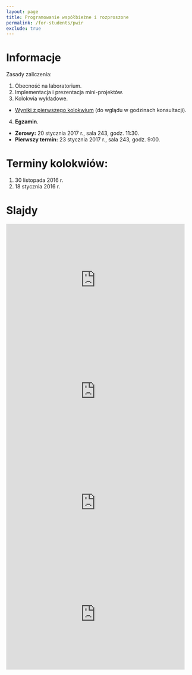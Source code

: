 ```yaml
---
layout: page
title: Programowanie współbieżne i rozproszone
permalink: /for-students/pwir
exclude: true
---
```


# Informacje

Zasady zaliczenia:

1. Obecność na laboratorium.
2. Implementacja i prezentacja mini-projektów.
3. Kolokwia wykładowe.
  * [Wyniki z pierwszego kolokwium](pwir-wyniki-2016.pdf) (do wglądu w godzinach konsultacji).
4. **Egzamin**.
  * **Zerowy:** 20 stycznia 2017 r., sala 243, godz. 11:30.
  * **Pierwszy termin:** 23 stycznia 2017 r., sala 243, godz. 9:00.

# Terminy kolokwiów:

1. 30 listopada 2016 r. 
2. 18 stycznia 2016 r.


# Slajdy

<iframe src="https://docs.google.com/presentation/d/1uDHyqTuH74eFHItjUmK2E1E-GVj_0vT1WCtxYCzwe2c/embed?start=false&loop=false&delayms=3000" frameborder="0" width="480" height="299" allowfullscreen="true" mozallowfullscreen="true" webkitallowfullscreen="true"></iframe>

<iframe src="https://docs.google.com/presentation/d/1-BQnhYND_cDnnxKhY0zOH7es74rOmW1RnU6SMwZhePA/embed?start=false&loop=false&delayms=3000" frameborder="0" width="480" height="299" allowfullscreen="true" mozallowfullscreen="true" webkitallowfullscreen="true"></iframe>

<iframe src="https://docs.google.com/presentation/d/e/2PACX-1vTILs3oe7eHjXxdjyn4tKi8AV1eAIhKFN5Edgomuj2GGe7xrl-9lOrBk54fcGm5AeazlZyaD8MW9wgK/embed?start=false&loop=false&delayms=3000" frameborder="0" width="480" height="299" allowfullscreen="true" mozallowfullscreen="true" webkitallowfullscreen="true"></iframe>

<iframe src="https://docs.google.com/presentation/d/15ei5fcm-6qwNDKQeB8iJOrvD-ijIN5OLTCAuPaL7Ewg/embed?start=false&loop=false&delayms=3000" frameborder="0" width="480" height="299" allowfullscreen="true" mozallowfullscreen="true" webkitallowfullscreen="true"></iframe>
